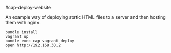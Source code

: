 #cap-deploy-website

An example way of deploying static HTML files to a server and then hosting them with nginx.

```
bundle install
vagrant up
bundle exec cap vagrant deploy
open http://192.168.30.2
```

